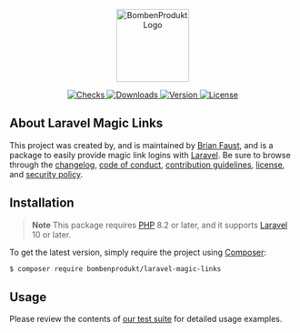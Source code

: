 <p align="center">
    <a href="https://bombenprodukt.com" target="_blank">
        <img src="https://raw.githubusercontent.com/faustbrian/assets/main/logo-text.svg" width="128" alt="BombenProdukt Logo" />
    </a>
</p>

<p align="center">
    <a href="https://github.com/faustbrian/laravel-magic-links/actions">
        <img src="https://badge.sh/github/check-runs/BombenProdukt/laravel-magic-links" alt="Checks" />
    </a>
    <a href="https://packagist.org/packages/bombenprodukt/laravel-magic-links">
        <img src="https://badge.sh/packagist/downloads/BombenProdukt/laravel-magic-links" alt="Downloads" />
    </a>
    <a href="https://packagist.org/packages/bombenprodukt/laravel-magic-links">
        <img src="https://badge.sh/packagist/version/BombenProdukt/laravel-magic-links" alt="Version" />
    </a>
    <a href="https://packagist.org/packages/bombenprodukt/laravel-magic-links">
        <img src="https://badge.sh/packagist/license/BombenProdukt/laravel-magic-links" alt="License" />
    </a>
</p>

## About Laravel Magic Links

This project was created by, and is maintained by [Brian Faust](https://github.com/faustbrian), and is a package to easily provide magic link logins with [Laravel](https://laravel.com/). Be sure to browse through the [changelog](CHANGELOG.md), [code of conduct](.github/CODE_OF_CONDUCT.md), [contribution guidelines](.github/CONTRIBUTING.md), [license](LICENSE), and [security policy](.github/SECURITY.md).

## Installation

> **Note**
> This package requires [PHP](https://www.php.net/) 8.2 or later, and it supports [Laravel](https://laravel.com/) 10 or later.

To get the latest version, simply require the project using [Composer](https://getcomposer.org/):

```bash
$ composer require bombenprodukt/laravel-magic-links
```

## Usage

Please review the contents of [our test suite](/tests) for detailed usage examples.
